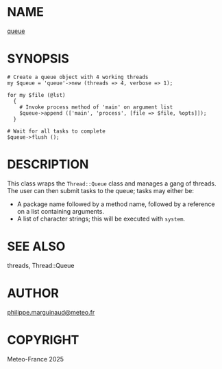 # NAME

[queue](../lib/queue.pm)

# SYNOPSIS

    # Create a queue object with 4 working threads
    my $queue = 'queue'->new (threads => 4, verbose => 1);

    for my $file (@lst)
      {
        # Invoke process method of 'main' on argument list
        $queue->append (['main', 'process', [file => $file, %opts]]); 
      }
    
    # Wait for all tasks to complete
    $queue->flush ();

# DESCRIPTION

This class wraps the `Thread::Queue` class and manages a gang of threads. The user
can then submit tasks to the queue; tasks may either be:

- A package name followed by a method name, followed by a reference on a list containing
arguments.
- A list of character strings; this will be executed with `system`.

# SEE ALSO

threads, Thread::Queue

# AUTHOR

philippe.marguinaud@meteo.fr

# COPYRIGHT

Meteo-France 2025
